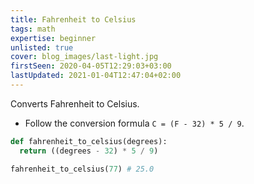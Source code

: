 ```yaml
---
title: Fahrenheit to Celsius
tags: math
expertise: beginner
unlisted: true
cover: blog_images/last-light.jpg
firstSeen: 2020-04-05T12:29:03+03:00
lastUpdated: 2021-01-04T12:47:04+02:00
---
```


Converts Fahrenheit to Celsius.

- Follow the conversion formula `C = (F - 32) * 5 / 9`.

```py
def fahrenheit_to_celsius(degrees):
  return ((degrees - 32) * 5 / 9)
```

```py
fahrenheit_to_celsius(77) # 25.0
```
